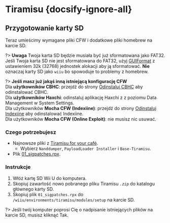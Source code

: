 # Tiramisu {docsify-ignore-all}

## Przygotowanie karty SD

Teraz umieścimy wymagane pliki CFW i dodatkowe pliki homebrew na karcie SD.

?> **Uwaga** Twoja karta SD będzie musiała być już sformatowana jako FAT32. Jeśli Twoja karta SD nie jest sformatowana do FAT32, użyj [GUIFormat](http://ridgecrop.co.uk/index.htm?guiformat.htm) z ustawieniem 32k (32768) jednostek alokacji aby ją sformatować. **Nie** oznaczaj karty SD jako `wiiu` bo spowoduje to problemy z homebrew.

?> **Jeśli masz już jakąś inną istniejącą konfigurację CFW** </br> Dla **użytkowników CBHC**: przejdź do strony [Odinstaluj CBHC](../uninstall-cbhc) aby odinstalować CBHC. </br> Dla **użytkowników Haxchi**: odinstaluj aplikację Haxchi z z poziomu Data Management w System Settings. </br> Dla użytkowników **Mocha CFW (Indexiine)**: przejdź do strony [Odinstaluj Indexiine](../uninstall-indexiine) aby odinstalować Indexiine. </br> Dla użytkowników **Mocha CFW (Online Exploit)**: nie musisz nic usuwać.

### Czego potrzebujesz

- Najnowsze pliki z [Tiramisu for your café](https://tiramisu.foryour.cafe).
    - Wybierz `Nanddumper`, `PayloadLoader Installer` i `Base-Tiramisu`.
- Plik [01_sigpatches.rpx](/docs/files/01_sigpatches.rpx ":ignore").

### Instrukcje

1. Włóż kartę SD Wii U do komputera.
1. Skopiuj zawartość nowo pobranego pliku Tiramisu *`.zip`* do katalogu głównego karty SD.
1. Skopiuj plik `01_sigpatches.rpx` do `/wiiu/environments/tiramisu/modules/setup` na karcie SD.

?> Jeśli twój komputer poprosi Cię o nadpisanie istniejących plików na karcie SD, musisz kliknąć Tak.

